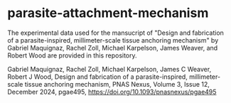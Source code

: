 # parasite-attachment-mechanism
The experimental data used for the mansucript of "Design and fabrication of a parasite-inspired,
millimeter-scale tissue anchoring mechanism" by Gabriel Maquignaz, Rachel Zoll, Michael Karpelson, James Weaver, and Robert Wood are provided in this repository.

Gabriel Maquignaz, Rachel Zoll, Michael Karpelson, James C Weaver, Robert J Wood, Design and fabrication of a parasite-inspired, millimeter-scale tissue anchoring mechanism, PNAS Nexus, Volume 3, Issue 12, December 2024, pgae495, https://doi.org/10.1093/pnasnexus/pgae495

